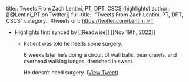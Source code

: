 title:: Tweets From Zach Lentini, PT, DPT, CSCS (highlights)
author:: [[@Lentini_PT on Twitter]]
full-title:: "Tweets From Zach Lentini, PT, DPT, CSCS"
category:: #tweets
url:: https://twitter.com/Lentini_PT

- Highlights first synced by [[Readwise]] [[Nov 19th, 2022]]
	- Patient was told he needs spine surgery.
	  
	  6 weeks later he’s doing a circuit of wall balls, bear crawls, and overhead walking lunges, drenched in sweat.
	  
	  He doesn’t need surgery. ([View Tweet](https://twitter.com/Lentini_PT/status/1538184830508228610))